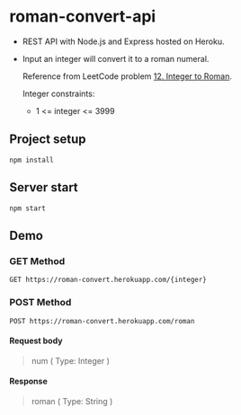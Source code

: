 # roman-convert-api

* REST API with Node.js and Express hosted on Heroku.

* Input an integer will convert it to a roman numeral.

  Reference from LeetCode problem [12. Integer to Roman](https://leetcode.com/problems/integer-to-roman/).

  Integer constraints:
    - 1 <= integer <= 3999

## Project setup
```
npm install
```

## Server start
```
npm start
```

## Demo
### GET Method
```
GET https://roman-convert.herokuapp.com/{integer}
```
### POST Method
```
POST https://roman-convert.herokuapp.com/roman
```
#### Request body
> num ( Type: Integer )

#### Response
> roman ( Type: String )